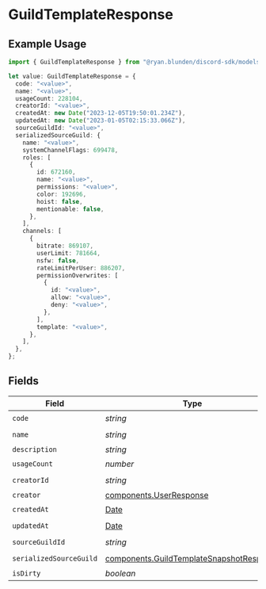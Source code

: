 # GuildTemplateResponse

## Example Usage

```typescript
import { GuildTemplateResponse } from "@ryan.blunden/discord-sdk/models/components";

let value: GuildTemplateResponse = {
  code: "<value>",
  name: "<value>",
  usageCount: 228104,
  creatorId: "<value>",
  createdAt: new Date("2023-12-05T19:50:01.234Z"),
  updatedAt: new Date("2023-01-05T02:15:33.066Z"),
  sourceGuildId: "<value>",
  serializedSourceGuild: {
    name: "<value>",
    systemChannelFlags: 699478,
    roles: [
      {
        id: 672160,
        name: "<value>",
        permissions: "<value>",
        color: 192696,
        hoist: false,
        mentionable: false,
      },
    ],
    channels: [
      {
        bitrate: 869107,
        userLimit: 781664,
        nsfw: false,
        rateLimitPerUser: 886207,
        permissionOverwrites: [
          {
            id: "<value>",
            allow: "<value>",
            deny: "<value>",
          },
        ],
        template: "<value>",
      },
    ],
  },
};
```

## Fields

| Field                                                                                                | Type                                                                                                 | Required                                                                                             | Description                                                                                          |
| ---------------------------------------------------------------------------------------------------- | ---------------------------------------------------------------------------------------------------- | ---------------------------------------------------------------------------------------------------- | ---------------------------------------------------------------------------------------------------- |
| `code`                                                                                               | *string*                                                                                             | :heavy_check_mark:                                                                                   | N/A                                                                                                  |
| `name`                                                                                               | *string*                                                                                             | :heavy_check_mark:                                                                                   | N/A                                                                                                  |
| `description`                                                                                        | *string*                                                                                             | :heavy_minus_sign:                                                                                   | N/A                                                                                                  |
| `usageCount`                                                                                         | *number*                                                                                             | :heavy_check_mark:                                                                                   | N/A                                                                                                  |
| `creatorId`                                                                                          | *string*                                                                                             | :heavy_check_mark:                                                                                   | N/A                                                                                                  |
| `creator`                                                                                            | [components.UserResponse](../../models/components/userresponse.md)                                   | :heavy_minus_sign:                                                                                   | N/A                                                                                                  |
| `createdAt`                                                                                          | [Date](https://developer.mozilla.org/en-US/docs/Web/JavaScript/Reference/Global_Objects/Date)        | :heavy_check_mark:                                                                                   | N/A                                                                                                  |
| `updatedAt`                                                                                          | [Date](https://developer.mozilla.org/en-US/docs/Web/JavaScript/Reference/Global_Objects/Date)        | :heavy_check_mark:                                                                                   | N/A                                                                                                  |
| `sourceGuildId`                                                                                      | *string*                                                                                             | :heavy_check_mark:                                                                                   | N/A                                                                                                  |
| `serializedSourceGuild`                                                                              | [components.GuildTemplateSnapshotResponse](../../models/components/guildtemplatesnapshotresponse.md) | :heavy_check_mark:                                                                                   | N/A                                                                                                  |
| `isDirty`                                                                                            | *boolean*                                                                                            | :heavy_minus_sign:                                                                                   | N/A                                                                                                  |